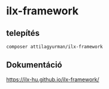 # ilx-framework

## telepítés
```
composer attilagyurman/ilx-framework
```

## Dokumentáció
https://ilx-hu.github.io/ilx-framework/
